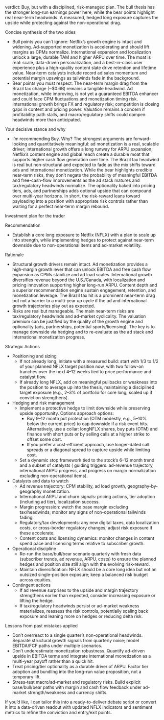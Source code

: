  verdict: Buy, but with a disciplined, risk-managed plan. The bull thesis has the stronger long-run earnings power here, while the bear points highlight real near-term headwinds. A measured, hedged long exposure captures the upside while protecting against the non-operational drag.

Concise synthesis of the two sides
- Bull points you can’t ignore: Netflix’s growth engine is intact and widening. Ad-supported monetization is accelerating and should lift margins as CPMs normalize. International expansion and localization unlock a large, durable TAM and higher ARPU over time. The moat is real: scale, data-driven personalization, and a best-in-class user experience plus a high-quality content slate drive retention and lifetime value. Near-term catalysts include record ad sales momentum and potential margin upswings as tailwinds fade in the background.
- Bear points you must respect: The near-term margin drag from the Brazil tax charge (~$0.6B) remains a tangible headwind. Ad monetization, while improving, is not yet a guaranteed EBITDA enhancer and could face CPM fluctuations and monetization timing risk. International growth brings FX and regulatory risk; competition is closing gaps in content and pricing power. Valuation remains a concern if profitability path stalls, and macro/regulatory shifts could dampen headwinds more than anticipated.

Your decisive stance and why
- I’m recommending Buy. Why? The strongest arguments are forward-looking and quantitatively meaningful: ad monetization is a real, scalable driver; international growth offers a long runway for ARPU expansion; Netflix’s content engine and global reach create a durable moat that supports higher cash flow generation over time. The Brazil tax headwind is real but non-structural and expected to fade as the mix shifts toward ads and international monetization. While the bear highlights credible near-term risks, they don’t negate the probability of meaningful EBITDA and free-cash-flow improvements as the ad stack matures and tax/regulatory headwinds normalize. The optionality baked into pricing tiers, ads, and partnerships adds optional upside that can compound over multi-year horizons. In short, the risk-reward leans toward payloading into a position with appropriate risk controls rather than waiting for a perfect near-term margin rebound.

Investment plan for the trader

Recommendation
- Establish a core long exposure to Netflix (NFLX) with a plan to scale up into strength, while implementing hedges to protect against near-term downside due to non-operational items and ad-market volatility.

Rationale
- Structural growth drivers remain intact. Ad monetization provides a high-margin growth lever that can unlock EBITDA and free cash flow expansion as CPMs stabilize and ad load scales. International growth diversifies revenue beyond the U.S./Canada, with localization and pricing innovation supporting higher long-run ARPU. Content depth and a superior recommendation engine sustain engagement, retention, and monetization leverage. The Brazil tax hit is a prominent near-term drag but not a barrier to a multi-year up cycle if the ad and international growth trajectories play out as expected.
- Risks are real but manageable. The main near-term risks are tax/regulatory headwinds and ad-market cyclicality. The valuation premium can be justified by the quality of the growth engine and optionality (ads, partnerships, potential sports/licensing). The key is to manage downside via hedging and to re-evaluate as the ad stack and international monetization progress.

Strategic Actions
- Positioning and sizing
  - If not already long, initiate with a measured build: start with 1/3 to 1/2 of your planned NFLX target position now, with two follow-on tranches over the next 4–12 weeks tied to price performance and catalyst flow.
  - If already long NFLX, add on meaningful pullbacks or weakness into the position to average up into the thesis, maintaining a disciplined target exposure (e.g., 2–3% of portfolio for core long, scaled up if conviction strengthens).
- Hedging and risk management
  - Implement a protective hedge to limit downside while preserving upside opportunity. Options approach options:
    - Buy 9–12 month put protection (OTM modestly, e.g., 5–10% below the current price) to cap downside if a risk event hits. Alternatively, use a collar: longNFLX shares, buy puts (OTM) and finance with short puts or by selling calls at a higher strike to offset some cost.
    - If you prefer a cost-efficient approach, use longer-dated call spreads or a diagonal spread to capture upside while limiting cost.
  - Set a dynamic stop framework tied to the stock’s 6–12 month trend and a subset of catalysts ( guiding triggers: ad-revenue trajectory, international ARPU progress, and progress on margin normalization excluding non-operational items).
- Catalysts and data to watch
  - Ad revenue trajectory: CPM stability, ad load growth, geography-by-geography monetization.
  - International ARPU and churn signals: pricing actions, tier adoption (including ad tier), localization success.
  - Margin progression: watch the base margin excluding tax/headwinds; monitor any signs of non-operational tailwinds fading.
  - Regulatory/tax developments: any new digital taxes, data localization costs, or cross-border regulatory changes; adjust risk exposure if these accelerate.
  - Content costs and licensing dynamics: monitor changes in content spend pace and licensing terms relative to subscriber growth.
- Operational discipline
  - Re-run the base/bull/bear scenario quarterly with fresh data (subscriber trends, ad revenue, ARPU, costs) to ensure the planned hedges and position size still align with the evolving risk-reward.
  - Maintain diversification: NFLX should be a core long idea but not an outsized single-position exposure; keep a balanced risk budget across equities.
- Contingent actions
  - If ad revenue surprises to the upside and margin trajectory strengthens earlier than expected, consider increasing exposure or lifting the hedge.
  - If tax/regulatory headwinds persist or ad-market weakness materializes, reassess the risk controls, potentially scaling back exposure and leaning more on hedges or reducing delta risk.

Lessons from past mistakes applied
- Don’t overreact to a single quarter’s non-operational headwinds. Separate structural growth signals from quarterly noise; model EBITDA/FCF paths under multiple scenarios.
- Don’t underestimate monetization robustness. Quantify ad-driven upside in EBITDA terms and integrate international monetization as a multi-year payoff rather than a quick hit.
- Treat pricing/tier optionality as a durable driver of ARPU. Factor tier adoption and bundling into the long-run value proposition, not a temporary lift.
- Stress-test macro/ad-market and regulatory risks. Build explicit base/bull/bear paths with margin and cash flow feedback under ad-market strength/weakness and currency shifts.

If you’d like, I can tailor this into a ready-to-deliver debate script or convert it into a data-driven readout with updated NFLX indicators and sentiment metrics to refine the conviction and entry/exit points.